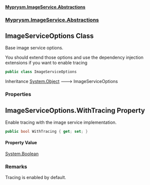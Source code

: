 #### [Myprysm.ImageService.Abstractions](index.md 'index')
### [Myprysm.ImageService.Abstractions](index.md#Myprysm_ImageService_Abstractions 'Myprysm.ImageService.Abstractions')
## ImageServiceOptions Class
Base image service options.  
  
You should extend those options and use the dependency injection extensions if you want to enable tracing  
```csharp
public class ImageServiceOptions
```

Inheritance [System.Object](https://docs.microsoft.com/en-us/dotnet/api/System.Object 'System.Object') &#129106; ImageServiceOptions  
### Properties
<a name='Myprysm_ImageService_Abstractions_ImageServiceOptions_WithTracing'></a>
## ImageServiceOptions.WithTracing Property
Enable tracing with the image service implementation.  
```csharp
public bool WithTracing { get; set; }
```
#### Property Value
[System.Boolean](https://docs.microsoft.com/en-us/dotnet/api/System.Boolean 'System.Boolean')
### Remarks
Tracing is enabled by default.
  
